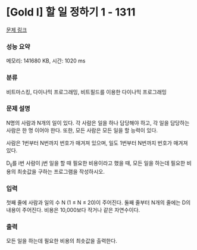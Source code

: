 # [Gold I] 할 일 정하기 1 - 1311 

[문제 링크](https://www.acmicpc.net/problem/1311) 

### 성능 요약

메모리: 141680 KB, 시간: 1020 ms

### 분류

비트마스킹, 다이나믹 프로그래밍, 비트필드를 이용한 다이나믹 프로그래밍

### 문제 설명

<p>N명의 사람과 N개의 일이 있다. 각 사람은 일을 하나 담당해야 하고, 각 일을 담당하는 사람은 한 명 이어야 한다. 또한, 모든 사람은 모든 일을 할 능력이 있다.</p>

<p>사람은 1번부터 N번까지 번호가 매겨져 있으며, 일도 1번부터 N번까지 번호가 매겨져 있다.</p>

<p>D<sub>ij</sub>를 i번 사람이 j번 일을 할 때 필요한 비용이라고 했을 때, 모든 일을 하는데 필요한 비용의 최솟값을 구하는 프로그램을 작성하시오.</p>

### 입력 

 <p>첫째 줄에 사람과 일의 수 N (1 ≤ N ≤ 20)이 주어진다. 둘째 줄부터 N개의 줄에는 D의 내용이 주어진다. 비용은 10,000보다 작거나 같은 자연수이다.</p>

### 출력 

 <p>모든 일을 하는데 필요한 비용의 최솟값을 출력한다.</p>

